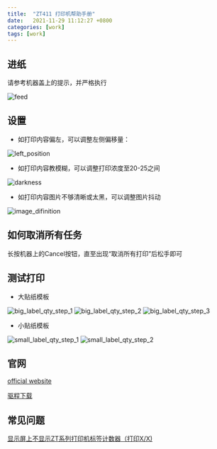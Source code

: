 ```yaml
---
title:  "ZT411 打印机帮助手册"
date:   2021-11-29 11:12:27 +0800
categories: [work]
tags: [work]
---
```

## 进纸

请参考机器盖上的提示，并严格执行

![feed](../assets/image/feed.jpg)

## 设置

* 如打印内容偏左，可以调整左侧偏移量：

![left_position](/assets/image/left_position.png)

* 如打印内容教模糊，可以调整打印浓度至20-25之间

![darkness](/assets/image/darkness.png)

* 如打印内容图片不够清晰或太黑，可以调整图片抖动

![image_difinition](/assets/image/image_difinition.png)

## 如何取消所有任务

长按机器上的Cancel按钮，直至出现“取消所有打印”后松手即可

## 测试打印

* 大贴纸模板

![big_label_qty_step_1](../assets/image/big_label_qty_step_1.png)
![big_label_qty_step_2](../assets/image/big_label_qty_step_2.png)
![big_label_qty_step_3](../assets/image/big_label_qty_step_3.png)

* 小贴纸模板

![small_label_qty_step_1](../assets/image/small_label_qty_step_1.png)
![small_label_qty_step_2](../assets/image/small_label_qty_step_2.png)

## 官网

[official website ](http://www.zebra-barcode.cn/printer/Zebra-ZT411.html)

[驱程下载](https://www.zebra.cn/us/en/support-downloads/printers/passive-rfid/zt411.html)

## 常见问题

[显示屏上不显示ZT系列打印机标签计数器（打印X/X)](https://supportcommunity.zebra.cn/s/article/ZT-Series-Printer-Label-Counter-Printing-x-of-x-is-not-present-on-display)
